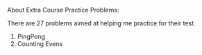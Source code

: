 About Extra Course Practice Problems:

There are 27 problems aimed at helping me practice for their test. 

1) PingPong
2) Counting Evens
